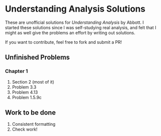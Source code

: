 # Understanding Analysis Solutions

These are unofficial solutions for _Understanding Analysis_ by Abbott.
I started these solutions since I was self-studying real analysis,
and felt that I might as well give the problems an effort by writing
out solutions.

If you want to contribute, feel free to fork and submit a PR!

## Unfinished Problems

### Chapter 1

1. Section 2 (most of it)
2. Problem 3.3
3. Problem 4.13
4. Problem 1.5.9c

## Work to be done

1. Consistent formatting
2. Check work!
